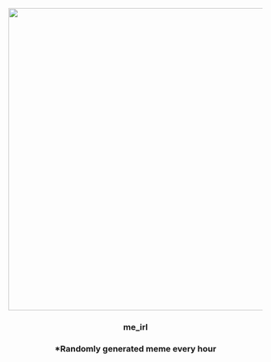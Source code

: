 <p align="center">
        <img src="https://i.redd.it/m9hi7846ruz91.png" width="600" height="600">
        </p>
        <h3 align="center">me_irl</h3>
        <h3 align="center">*Randomly generated meme every hour</h3>
    